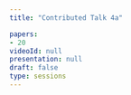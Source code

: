 ```yaml
---
title: "Contributed Talk 4a"

papers:
- 20
videoId: null
presentation: null
draft: false
type: sessions
---
```

